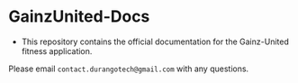 # GainzUnited-Docs
- This repository contains the official documentation for the Gainz-United fitness application.

Please email `contact.durangotech@gmail.com` with any questions.
